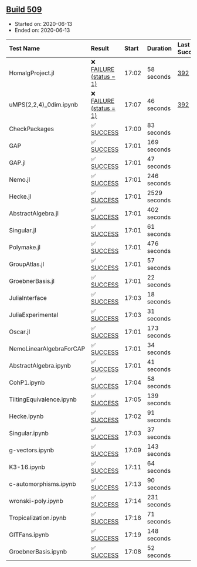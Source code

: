 ## [Build 509](https://oscarci.mathematik.uni-kl.de/job/oscar-julia-1.4/509/)

* Started on: 2020-06-13
* Ended on: 2020-06-13

| Test Name    | Result | Start | Duration | Last Success | First Failure |
|:-------------|:-------|:------|:---------|:-------------|:--------------|
| HomalgProject.jl | ❌ [FAILURE (status = 1)](https://oscarci.mathematik.uni-kl.de/job/oscar-julia-1.4/509/artifact/logs/build-509/HomalgProject.jl.log) | 17:02 | 58 seconds | [392](https://oscarci.mathematik.uni-kl.de/job/oscar-julia-1.4/392/) | [393](https://oscarci.mathematik.uni-kl.de/job/oscar-julia-1.4/393/) |
| uMPS(2,2,4)_0dim.ipynb | ❌ [FAILURE (status = 1)](https://oscarci.mathematik.uni-kl.de/job/oscar-julia-1.4/509/artifact/logs/build-509/uMPS-2-2-4-_0dim.ipynb.log) | 17:07 | 46 seconds | [392](https://oscarci.mathematik.uni-kl.de/job/oscar-julia-1.4/392/) | [393](https://oscarci.mathematik.uni-kl.de/job/oscar-julia-1.4/393/) |
| CheckPackages | ✅ [SUCCESS](https://oscarci.mathematik.uni-kl.de/job/oscar-julia-1.4/509/artifact/logs/build-509/CheckPackages.log) | 17:00 | 83 seconds |  |  |
| GAP | ✅ [SUCCESS](https://oscarci.mathematik.uni-kl.de/job/oscar-julia-1.4/509/artifact/logs/build-509/GAP.log) | 17:01 | 169 seconds |  |  |
| GAP.jl | ✅ [SUCCESS](https://oscarci.mathematik.uni-kl.de/job/oscar-julia-1.4/509/artifact/logs/build-509/GAP.jl.log) | 17:01 | 47 seconds |  |  |
| Nemo.jl | ✅ [SUCCESS](https://oscarci.mathematik.uni-kl.de/job/oscar-julia-1.4/509/artifact/logs/build-509/Nemo.jl.log) | 17:01 | 246 seconds |  |  |
| Hecke.jl | ✅ [SUCCESS](https://oscarci.mathematik.uni-kl.de/job/oscar-julia-1.4/509/artifact/logs/build-509/Hecke.jl.log) | 17:01 | 2529 seconds |  |  |
| AbstractAlgebra.jl | ✅ [SUCCESS](https://oscarci.mathematik.uni-kl.de/job/oscar-julia-1.4/509/artifact/logs/build-509/AbstractAlgebra.jl.log) | 17:01 | 402 seconds |  |  |
| Singular.jl | ✅ [SUCCESS](https://oscarci.mathematik.uni-kl.de/job/oscar-julia-1.4/509/artifact/logs/build-509/Singular.jl.log) | 17:01 | 61 seconds |  |  |
| Polymake.jl | ✅ [SUCCESS](https://oscarci.mathematik.uni-kl.de/job/oscar-julia-1.4/509/artifact/logs/build-509/Polymake.jl.log) | 17:01 | 476 seconds |  |  |
| GroupAtlas.jl | ✅ [SUCCESS](https://oscarci.mathematik.uni-kl.de/job/oscar-julia-1.4/509/artifact/logs/build-509/GroupAtlas.jl.log) | 17:01 | 57 seconds |  |  |
| GroebnerBasis.jl | ✅ [SUCCESS](https://oscarci.mathematik.uni-kl.de/job/oscar-julia-1.4/509/artifact/logs/build-509/GroebnerBasis.jl.log) | 17:01 | 22 seconds |  |  |
| JuliaInterface | ✅ [SUCCESS](https://oscarci.mathematik.uni-kl.de/job/oscar-julia-1.4/509/artifact/logs/build-509/JuliaInterface.log) | 17:03 | 18 seconds |  |  |
| JuliaExperimental | ✅ [SUCCESS](https://oscarci.mathematik.uni-kl.de/job/oscar-julia-1.4/509/artifact/logs/build-509/JuliaExperimental.log) | 17:03 | 31 seconds |  |  |
| Oscar.jl | ✅ [SUCCESS](https://oscarci.mathematik.uni-kl.de/job/oscar-julia-1.4/509/artifact/logs/build-509/Oscar.jl.log) | 17:01 | 173 seconds |  |  |
| NemoLinearAlgebraForCAP | ✅ [SUCCESS](https://oscarci.mathematik.uni-kl.de/job/oscar-julia-1.4/509/artifact/logs/build-509/NemoLinearAlgebraForCAP.log) | 17:01 | 34 seconds |  |  |
| AbstractAlgebra.ipynb | ✅ [SUCCESS](https://oscarci.mathematik.uni-kl.de/job/oscar-julia-1.4/509/artifact/logs/build-509/AbstractAlgebra.ipynb.log) | 17:01 | 41 seconds |  |  |
| CohP1.ipynb | ✅ [SUCCESS](https://oscarci.mathematik.uni-kl.de/job/oscar-julia-1.4/509/artifact/logs/build-509/CohP1.ipynb.log) | 17:04 | 58 seconds |  |  |
| TiltingEquivalence.ipynb | ✅ [SUCCESS](https://oscarci.mathematik.uni-kl.de/job/oscar-julia-1.4/509/artifact/logs/build-509/TiltingEquivalence.ipynb.log) | 17:05 | 139 seconds |  |  |
| Hecke.ipynb | ✅ [SUCCESS](https://oscarci.mathematik.uni-kl.de/job/oscar-julia-1.4/509/artifact/logs/build-509/Hecke.ipynb.log) | 17:02 | 91 seconds |  |  |
| Singular.ipynb | ✅ [SUCCESS](https://oscarci.mathematik.uni-kl.de/job/oscar-julia-1.4/509/artifact/logs/build-509/Singular.ipynb.log) | 17:03 | 37 seconds |  |  |
| g-vectors.ipynb | ✅ [SUCCESS](https://oscarci.mathematik.uni-kl.de/job/oscar-julia-1.4/509/artifact/logs/build-509/g-vectors.ipynb.log) | 17:09 | 143 seconds |  |  |
| K3-16.ipynb | ✅ [SUCCESS](https://oscarci.mathematik.uni-kl.de/job/oscar-julia-1.4/509/artifact/logs/build-509/K3-16.ipynb.log) | 17:11 | 64 seconds |  |  |
| c-automorphisms.ipynb | ✅ [SUCCESS](https://oscarci.mathematik.uni-kl.de/job/oscar-julia-1.4/509/artifact/logs/build-509/c-automorphisms.ipynb.log) | 17:13 | 90 seconds |  |  |
| wronski-poly.ipynb | ✅ [SUCCESS](https://oscarci.mathematik.uni-kl.de/job/oscar-julia-1.4/509/artifact/logs/build-509/wronski-poly.ipynb.log) | 17:14 | 231 seconds |  |  |
| Tropicalization.ipynb | ✅ [SUCCESS](https://oscarci.mathematik.uni-kl.de/job/oscar-julia-1.4/509/artifact/logs/build-509/Tropicalization.ipynb.log) | 17:18 | 71 seconds |  |  |
| GITFans.ipynb | ✅ [SUCCESS](https://oscarci.mathematik.uni-kl.de/job/oscar-julia-1.4/509/artifact/logs/build-509/GITFans.ipynb.log) | 17:19 | 148 seconds |  |  |
| GroebnerBasis.ipynb | ✅ [SUCCESS](https://oscarci.mathematik.uni-kl.de/job/oscar-julia-1.4/509/artifact/logs/build-509/GroebnerBasis.ipynb.log) | 17:08 | 52 seconds |  |  |

